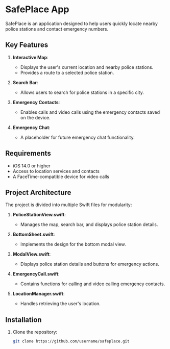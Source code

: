 # SafePlace App

SafePlace is an application designed to help users quickly locate nearby police stations and contact emergency numbers.

## Key Features

1. **Interactive Map**:
   - Displays the user's current location and nearby police stations.
   - Provides a route to a selected police station.

2. **Search Bar**:
   - Allows users to search for police stations in a specific city.

3. **Emergency Contacts**:
   - Enables calls and video calls using the emergency contacts saved on the device.

4. **Emergency Chat**:
   - A placeholder for future emergency chat functionality.

## Requirements

- iOS 14.0 or higher
- Access to location services and contacts
- A FaceTime-compatible device for video calls

## Project Architecture

The project is divided into multiple Swift files for modularity:

1. **PoliceStationView.swift**:
   - Manages the map, search bar, and displays police station details.

2. **BottomSheet.swift**:
   - Implements the design for the bottom modal view.

3. **ModalView.swift**:
   - Displays police station details and buttons for emergency actions.

4. **EmergencyCall.swift**:
   - Contains functions for calling and video calling emergency contacts.

5. **LocationManager.swift**:
   - Handles retrieving the user's location.

## Installation

1. Clone the repository:
   ```bash
   git clone https://github.com/username/safeplace.git

